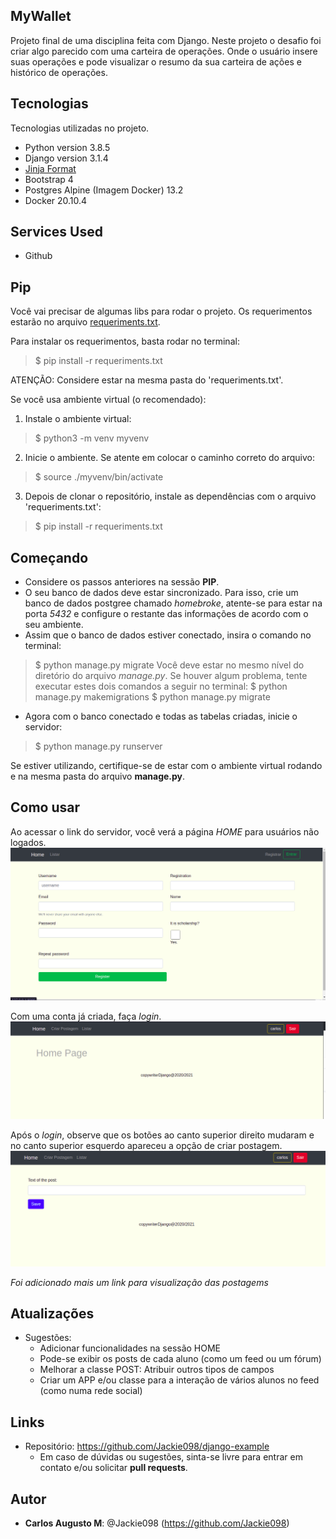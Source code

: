  ## MyWallet
 
Projeto final de uma disciplina feita com Django. Neste projeto o desafio foi criar algo parecido com uma carteira de operações. Onde o usuário insere suas operações e pode visualizar o resumo da sua carteira de ações e histórico de operações.


## Tecnologias 
 
Tecnologias utilizadas no projeto.
 
* Python version  3.8.5
* Django version 3.1.4
* [Jinja Format](https://jinja.palletsprojects.com/en/2.11.x/templates/)
* Bootstrap 4
* Postgres Alpine (Imagem Docker) 13.2
* Docker 20.10.4
 
 
## Services Used
 
* Github
 
## Pip
 Você vai precisar de algumas libs para rodar o projeto. Os requerimentos estarão no arquivo [requeriments.txt](https://github.com/Jackie098/django-example/blob/master/requeriments.txt).

 Para instalar os requerimentos, basta rodar no terminal:
 > $ pip install -r requeriments.txt
  
  ATENÇÃO: Considere estar na mesma pasta do 'requeriments.txt'.

  Se você usa ambiente virtual (o recomendado):
  1. Instale o ambiente virtual:
  > $ python3 -m venv myvenv
  2. Inicie o ambiente. Se atente em colocar o caminho correto do arquivo:
  > $ source ./myvenv/bin/activate
  3. Depois de clonar o repositório, instale as dependências com o arquivo 'requeriments.txt':
  > $ pip install -r requeriments.txt
 
## Começando
 
* Considere os passos anteriores na sessão **PIP**.
* O seu banco de dados deve estar sincronizado. Para isso, crie um banco de dados postgree chamado *homebroke*, atente-se para estar na porta *5432* e configure o restante das informações de acordo com o seu ambiente.
* Assim que o banco de dados estiver conectado, insira o comando no terminal:
> $ python manage.py migrate
  Você deve estar no mesmo nível do diretório do arquivo *manage.py*. Se houver algum problema, tente executar estes dois comandos a seguir no terminal:
  > $ python manage.py makemigrations
  > $ python manage.py migrate
* Agora com o banco conectado e todas as tabelas criadas, inicie o servidor:
>    $ python manage.py runserver

  Se estiver utilizando, certifique-se de estar com o ambiente virtual rodando e na mesma pasta do arquivo **manage.py**.

## Como usar
 
 Ao acessar o link do servidor, você verá a página *HOME* para usuários não logados.
 ![Cadastro de usuário](https://github.com/Jackie098/django-example/blob/master/images-readme/cadastro-usuario.png)

 Com uma conta já criada, faça *login*.
 ![Usuário logado](https://github.com/Jackie098/django-example/blob/master/images-readme/usuario-logado.png)

 Após o *login*, observe que os botões ao canto superior direito mudaram e no canto superior esquerdo apareceu a opção de criar postagem.
 ![Cadastro de usuário](https://github.com/Jackie098/django-example/blob/master/images-readme/criando-postagem.png)

 *Foi adicionado mais um link para visualização das postagems*
 
## Atualizações
 
  - Sugestões: 
    - Adicionar funcionalidades na sessão HOME
    - Pode-se exibir os posts de cada aluno (como um feed ou um fórum)
    - Melhorar a classe POST: Atribuir outros tipos de campos
    - Criar um APP e/ou classe para a interação de vários alunos no feed (como numa rede social)
 
 
## Links
 
  - Repositório: https://github.com/Jackie098/django-example
    - Em caso de dúvidas ou sugestões, sinta-se livre para entrar em contato e/ou solicitar **pull requests**.
 
 
## Autor
 
* **Carlos Augusto M**: @Jackie098 (https://github.com/Jackie098)